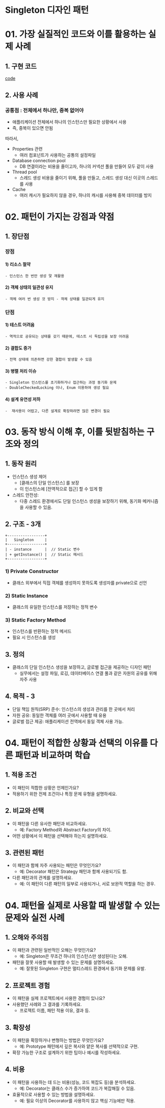 # Singleton 디자인 패턴

# 01. 가장 실질적인 코드와 이를 활용하는 실제 사례

## 1. 구현 코드
[code](code)

## 2. 사용 사례
### 공통점 : 전체에서 하나만, 중복 없어야  

- 애플리케이션 전체에서 하나의 인스턴스만 필요한 상황에서 사용 
- 즉, 중복이 있으면 안됨 

따라서, 
- Properties 관련
  - 여러 컴포넌트가 사용하는 공통의 설정파일
- Database connection pool
  - DB 연결이라는 비용을 줄이고자, 하나의 커넥션 풀을 만들어 모두 같이 사용 
- Thread pool
  - 스레드 생성 비용을 줄이기 위해, 풀을 만들고, 스레드 생성 대신 이곳의 스레드를 사용 
- Cache 
  - 여러 캐시가 필요하지 않을 경우, 하나의 캐시를 사용해 중복 데이터를 방지


# 02.  패턴이 가지는 강점과 약점

## 1. 장단점
### 장점
#### 1) 리소스 절약
    - 인스턴스 한 번만 생성 맟 재활용
#### 2) 객체 상태의 일관성 유지
    - 객체 여러 번 생성 것 방지 - 객체 상태를 일관되게 유지

### 단점
#### 1) 테스트 어려움 
    - 역적으로 공유되는 상태를 갖기 때문에, 테스트 시 독립성을 보장 어려움
#### 2) 결합도 증가
    - 전역 상태에 의존하면 강한 결합이 발생할 수 있음
#### 3) 병렬 처리 이슈
    - Singleton 인스턴스를 초기화하거나 접근하는 과정 동기화 문제
    - DoubleCheckedLocking 이나, Enum 이용하여 생성 필요 
#### 4) 설계 유연성 저하
    -  재사용이 어렵고, 다른 설계로 확장하려면 많은 변경이 필요


# 03. 동작 방식 이해 후, 이를 뒷받침하는 구조와 정의

## 1. 동작 원리

- 인스턴스 생성 제어
  - [클래스의 단일 인스턴스] 를 보장
  - 이 인스턴스에 [전역적으로 접근] 할 수 있게 함
- 스레드 안전성:
  - 다중 스레드 환경에서도 단일 인스턴스 생성을 보장하기 위해, 동기화 메커니즘을 사용할 수 있음.


## 2. 구조 - 3개 
````
+-----------------+
|   Singleton     |
+-----------------+
| - instance      |  // Static 변수
| + getInstance() |  // Static 메서드
+-----------------+
````
### 1) Private Constructor
   - 클래스 외부에서 직접 객체를 생성하지 못하도록 생성자를 private으로 선언
### 2) Static Instance
   - 클래스의 유일한 인스턴스를 저장하는 정적 변수
### 3) Static Factory Method
   - 인스턴스를 반환하는 정적 메서드
   - 필요 시 인스턴스를 생성

## 3. 정의
- 클래스의 단일 인스턴스 생성을 보장하고, 글로벌 접근을 제공하는 디자인 패턴
  - 실무에서는 설정 파일, 로깅, 데이터베이스 연결 풀과 같은 자원의 공유를 위해 자주 사용

## 4. 목적 - 3
  - 단일 책임 원칙(SRP) 준수: 인스턴스의 생성과 관리를 한 곳에서 처리
  - 자원 공유: 동일한 객체를 여러 곳에서 사용할 때 유용
  - 글로벌 접근 제공: 애플리케이션 전역에서 동일 객체 사용 가능.



# 04.  패턴이 적합한 상황과 선택의 이유를 다른 패턴과 비교하며 학습


## 1. 적용 조건
- 이 패턴이 적합한 상황은 언제인가요?
- 적용하기 위한 전제 조건이나 특정 문제 유형을 설명하세요.

## 2. 비교와 선택
- 이 패턴을 다른 유사한 패턴과 비교하세요.
  - 예: Factory Method와 Abstract Factory의 차이.
- 어떤 상황에서 이 패턴을 선택해야 하는지 설명하세요.


## 3. 관련된 패턴
- 이 패턴과 함께 자주 사용되는 패턴은 무엇인가요?
  - 예: Decorator 패턴은 Strategy 패턴과 함께 사용되기도 함.
- 다른 패턴과의 관계를 설명하세요.
  - 예: 이 패턴이 다른 패턴의 일부로 사용되거나, 서로 보완적 역할을 하는 경우.


# 04.  패턴을 실제로 사용할 때 발생할 수 있는 문제와 실전 사례

## 1. 오해와 주의점
- 이 패턴과 관련된 일반적인 오해는 무엇인가요?
  - 예: Singleton은 무조건 하나의 인스턴스만 생성된다는 오해.
- 패턴을 잘못 사용할 때 발생할 수 있는 문제를 설명하세요.
  - 예: 잘못된 Singleton 구현은 멀티스레드 환경에서 동기화 문제를 유발.



## 2. 프로젝트 경험
- 이 패턴을 실제 프로젝트에서 사용한 경험이 있나요?
- 사용했던 사례와 그 결과를 기록하세요.
  - 프로젝트 이름, 패턴 적용 이유, 결과 등.



## 3. 확장성
- 이 패턴을 확장하거나 변형하는 방법은 무엇인가요?
  - 예: Prototype 패턴에서 깊은 복사와 얕은 복사를 선택적으로 구현.
- 확장 가능한 구조로 설계하기 위한 팁이나 예시를 작성하세요.



## 4. 비용
- 이 패턴을 사용하는 데 드는 비용(성능, 코드 복잡도 등)을 분석하세요.
  - 예: Decorator는 클래스 수가 증가하여 코드가 복잡해질 수 있음.
- 효율적으로 사용할 수 있는 방법을 설명하세요.
  - 예: 필요 이상의 Decorator를 사용하지 않고 핵심 기능에만 적용.